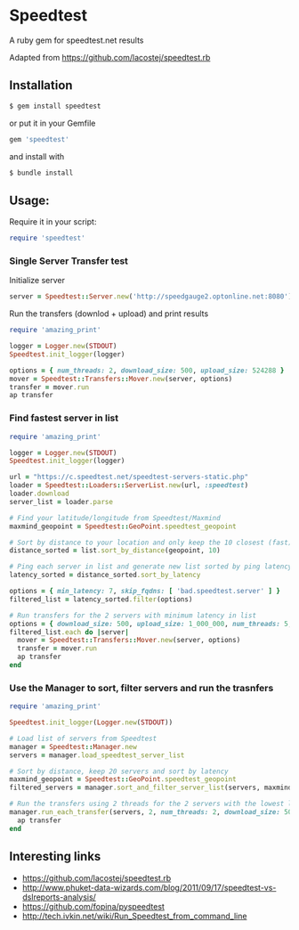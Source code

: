 # Speedtest
A ruby gem for speedtest.net results

Adapted from https://github.com/lacostej/speedtest.rb

## Installation
```ruby
$ gem install speedtest
```
or put it in your Gemfile
```ruby
gem 'speedtest'
```
and install with
```ruby
$ bundle install
```

## Usage:
Require it in your script:
```ruby
require 'speedtest'
```
### Single Server Transfer test
Initialize server
```ruby
server = Speedtest::Server.new('http://speedgauge2.optonline.net:8080')
```

Run the transfers (downlod + upload) and print results
```ruby
require 'amazing_print'

logger = Logger.new(STDOUT)
Speedtest.init_logger(logger)

options = { num_threads: 2, download_size: 500, upload_size: 524288 }
mover = Speedtest::Transfers::Mover.new(server, options)
transfer = mover.run
ap transfer
```

### Find fastest server in list
```ruby
require 'amazing_print'

logger = Logger.new(STDOUT)
Speedtest.init_logger(logger)

url = "https://c.speedtest.net/speedtest-servers-static.php"
loader = Speedtest::Loaders::ServerList.new(url, :speedtest)
loader.download
server_list = loader.parse

# Find your latitude/longitude from Speedtest/Maxmind
maxmind_geopoint = Speedtest::GeoPoint.speedtest_geopoint

# Sort by distance to your location and only keep the 10 closest (fast)
distance_sorted = list.sort_by_distance(geopoint, 10)

# Ping each server in list and generate new list sorted by ping latency (slow)
latency_sorted = distance_sorted.sort_by_latency

options = { min_latency: 7, skip_fqdns: [ 'bad.speedtest.server' ] }
filtered_list = latency_sorted.filter(options)

# Run transfers for the 2 servers with minimum latency in list
options = { download_size: 500, upload_size: 1_000_000, num_threads: 5, min_transfer_secs }
filtered_list.each do |server|
  mover = Speedtest::Transfers::Mover.new(server, options)
  transfer = mover.run
  ap transfer
end
```

### Use the Manager to sort, filter servers and run the trasnfers
```ruby
require 'amazing_print'

Speedtest.init_logger(Logger.new(STDOUT))

# Load list of servers from Speedtest
manager = Speedtest::Manager.new
servers = manager.load_speedtest_server_list

# Sort by distance, keep 20 servers and sort by latency
maxmind_geopoint = Speedtest::GeoPoint.speedtest_geopoint
filtered_servers = manager.sort_and_filter_server_list(servers, maxmind_geopoint, keep_num_servers: 20)

# Run the transfers using 2 threads for the 2 servers with the lowest latency
manager.run_each_transfer(servers, 2, num_threads: 2, download_size: 500, upload_size: 524288) do |transfer|
  ap transfer
end
```

## Interesting links
* https://github.com/lacostej/speedtest.rb
* http://www.phuket-data-wizards.com/blog/2011/09/17/speedtest-vs-dslreports-analysis/
* https://github.com/fopina/pyspeedtest
* http://tech.ivkin.net/wiki/Run_Speedtest_from_command_line
